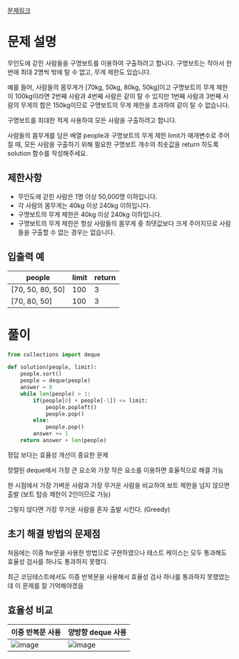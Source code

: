 [문제링크](https://school.programmers.co.kr/learn/courses/30/lessons/42885)

# 문제 설명

무인도에 갇힌 사람들을 구명보트를 이용하여 구출하려고 합니다. 구명보트는 작아서 한 번에 최대 2명씩 밖에 탈 수 없고, 무게 제한도 있습니다.

예를 들어, 사람들의 몸무게가 [70kg, 50kg, 80kg, 50kg]이고 구명보트의 무게 제한이 100kg이라면 2번째 사람과 4번째 사람은 같이 탈 수 있지만 1번째 사람과 3번째 사람의 무게의 합은 150kg이므로 구명보트의 무게 제한을 초과하여 같이 탈 수 없습니다.

구명보트를 최대한 적게 사용하여 모든 사람을 구출하려고 합니다.

사람들의 몸무게를 담은 배열 people과 구명보트의 무게 제한 limit가 매개변수로 주어질 때, 모든 사람을 구출하기 위해 필요한 구명보트 개수의 최솟값을 return 하도록 solution 함수를 작성해주세요.


**제한사항**
---------

 * 무인도에 갇힌 사람은 1명 이상 50,000명 이하입니다.
 * 각 사람의 몸무게는 40kg 이상 240kg 이하입니다.
 * 구명보트의 무게 제한은 40kg 이상 240kg 이하입니다.
 * 구명보트의 무게 제한은 항상 사람들의 몸무게 중 최댓값보다 크게 주어지므로 사람들을 구출할 수 없는 경우는 없습니다.


**입출력 예**
-------------

people	| limit	| return
---|---|---
[70, 50, 80, 50]	| 100	| 3
[70, 80, 50]	| 100	| 3



# 풀이
```python
from collections import deque

def solution(people, limit): 
    people.sort()
    people = deque(people)
    answer = 0
    while len(people) > 1:
        if(people[0] + people[-1]) <= limit:
            people.popleft()
            people.pop()
        else:
            people.pop()
        answer += 1
    return answer + len(people)
```
정답 보다는 효율성 개선이 중요한 문제

정렬된 deque에서 가장 큰 요소와 가장 작은 요소를 이용하면 효율적으로 해결 가능

현 시점에서 가장 가벼운 사람과 가장 무거운 사람을 비교하여 보트 제한을 넘지 않으면 출발 (보트 탑승 제한이 2인이므로 가능)

그렇지 않다면 가장 무거운 사람을 혼자 출발 시킨다. (Greedy)


초기 해결 방법의 문제점
--------------
처음에는 이중 for문을 사용한 방법으로 구현하였으나 테스트 케이스는 모두 통과해도 효율성 검사를 하나도 통과하지 못했다. 

최근 코딩테스트에서도 이중 반복문을 사용해서 효율성 검사 하나를 통과하지 못했었는데 이 문제를 잘 기억해야겠음



효율성 비교
------

이중 반복문 사용 | 양방향 deque 사용
---|---
![image](https://user-images.githubusercontent.com/102650903/183052313-e12247ca-f091-42b6-b349-e80eac79b36f.png) | ![image](https://user-images.githubusercontent.com/102650903/183052401-31947308-9c94-4aa0-85e9-49b7f3e9b349.png)



